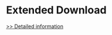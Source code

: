 # Extended Download
[>> Detailed information](https://secure.shareit.com/shareit/product.html?productid=300745928&affiliateid=200057808)